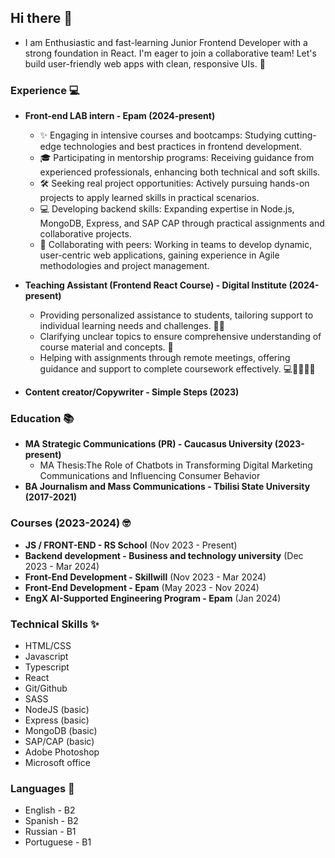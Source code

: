 ## Hi there 👋

* I am Enthusiastic and fast-learning Junior Frontend Developer with a strong foundation in React. I'm eager to join a collaborative team! Let's build user-friendly web apps with clean, responsive UIs. 🤩

### Experience 	💻

* **Front-end LAB intern - Epam (2024-present)**
  * ✨ Engaging in intensive courses and bootcamps: Studying cutting-edge technologies and best practices in frontend development.
  * 🎓 Participating in mentorship programs: Receiving guidance from experienced professionals, enhancing both technical and soft skills.
  * 🛠️ Seeking real project opportunities: Actively pursuing hands-on projects to apply learned skills in practical scenarios.
  * 💻 Developing backend skills: Expanding expertise in Node.js, MongoDB, Express, and SAP CAP through practical assignments and collaborative projects.
  * 🤝 Collaborating with peers: Working in teams to develop dynamic, user-centric web applications, gaining experience in Agile methodologies and project management.

* **Teaching Assistant (Frontend React Course) - Digital Institute (2024-present)**
  *  Providing personalized assistance to students, tailoring support to individual learning needs and challenges. 💁‍♂️
  *  Clarifying unclear topics to ensure comprehensive understanding of course material and concepts. 🧐
  *  Helping with assignments through remote meetings, offering guidance and support to complete coursework effectively. 💻👨‍💻👩‍💻 
* **Content creator/Copywriter - Simple Steps (2023)**


### Education 📚

* **MA Strategic Communications (PR) - Caucasus University (2023-present)**
  * MA Thesis:The Role of Chatbots in Transforming Digital Marketing Communications and Influencing Consumer Behavior
* **BA Journalism and Mass Communications - Tbilisi State University (2017-2021)**

### Courses (2023-2024) 🤓  
* **JS / FRONT-END - RS School** (Nov 2023 - Present)  
* **Backend development - Business and technology university** (Dec 2023 - Mar 2024)  
* **Front-End Development - Skillwill** (Nov 2023 - Mar 2024)  
* **Front-End Development - Epam** (May 2023 - Nov 2024)  
* **EngX AI-Supported Engineering Program - Epam** (Jan 2024)  

### Technical Skills ✨
* HTML/CSS 
* Javascript 
* Typescript 
* React 
* Git/Github
* SASS
* NodeJS (basic)
* Express (basic)
* MongoDB (basic)
* SAP/CAP (basic)
* Adobe Photoshop 
* Microsoft office

### Languages 💬

* English - B2
* Spanish - B2
* Russian - B1
* Portuguese - B1

